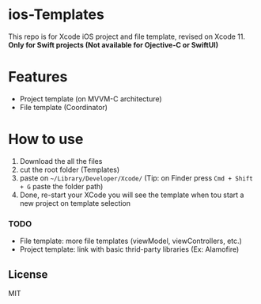 # ios-Templates
This repo is for Xcode iOS project and file template, revised on Xcode 11.
**Only for Swift projects (Not available for Ojective-C or SwiftUI)**

# Features
- Project template (on MVVM-C architecture)
- File template (Coordinator)

# How to use
1. Download the all the files
2. cut the root folder (Templates)
3. paste on ```~/Library/Developer/Xcode/``` (Tip: on Finder press ```Cmd + Shift + G``` paste the folder path)
4. Done, re-start your XCode you will see the template when tou start a new project on template selection

### TODO
- File template: more file templates (viewModel, viewControllers, etc.)
- Project template: link with basic thrid-party libraries (Ex: Alamofire)

License
----

MIT
